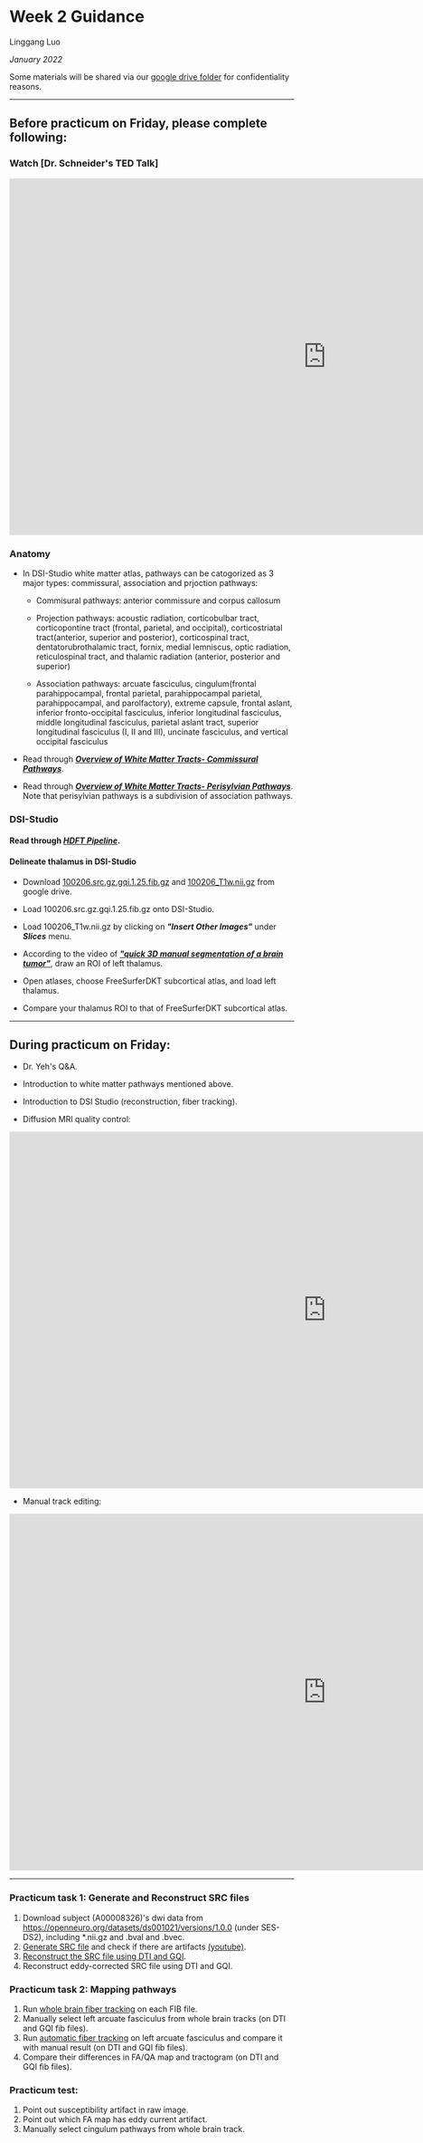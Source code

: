 # Week 2 Guidance

Linggang Luo

*January 2022*

Some materials will be shared via our [google drive folder](https://drive.google.com/drive/folders/12XGKtBVUb7i-uW_LSkMERFRhP7S95OrQ?usp=sharing) for confidentiality reasons.

---



## Before practicum on Friday, please complete following:

### Watch [Dr. Schneider's TED Talk]

<iframe width="1120" height="630" src="https://www.youtube.com/embed/su-uRdPTpEY" title="YouTube video player" frameborder="0" allow="accelerometer; autoplay; clipboard-write; encrypted-media; gyroscope; picture-in-picture" allowfullscreen></iframe>


### Anatomy

- In DSI-Studio white matter atlas, pathways can be catogorized as 3 major types: commissural, association and prjoction pathways:
    - Commisural pathways: anterior commissure and corpus callosum

    - Projection pathways: acoustic radiation, corticobulbar tract, corticopontine tract (frontal, parietal, and occipital), corticostriatal tract(anterior, superior and posterior), corticospinal tract, dentatorubrothalamic tract, fornix, medial lemniscus, optic radiation, reticulospinal tract, and thalamic radiation (anterior, posterior and superior)
    
    - Association pathways: arcuate fasciculus, cingulum(frontal parahippocampal, frontal parietal, parahippocampal parietal, parahippocampal, and parolfactory), extreme capsule, frontal aslant, inferior fronto-occipital fasciculus, inferior longitudinal fasciculus, middle longitudinal fasciculus, parietal aslant tract, superior longitudinal fasciculus (I, II and III), uncinate fasciculus, and vertical occipital fasciculus

- Read through ***[Overview of White Matter Tracts- Commissural Pathways](https://drive.google.com/file/d/1gq0uCRHmOKP9zp7uEKBH3rMIrvbivA8N/view?usp=sharing)***.

- Read through ***[Overview of White Matter Tracts- Perisylvian Pathways](https://drive.google.com/file/d/1arn8hbdF8YP6j09Gq6Z1ip2PITbMwzoo/view?usp=sharing)***. Note that perisylvian pathways is a subdivision of association pathways.



### DSI-Studio

#### Read through ***[HDFT Pipeline](https://drive.google.com/file/d/1I3HZT_SGo680efozNhpf60Oes1ErSkz2/view?usp=sharing)***.

#### Delineate thalamus in DSI-Studio

- Download [100206.src.gz.gqi.1.25.fib.gz](https://drive.google.com/file/d/1l4Qvyf1FHsLGKQs2axVYqcbBo7Hv2Kox/view?usp=sharing) and [100206_T1w.nii.gz](https://drive.google.com/file/d/1S_j00jZgq7YhMCz6XiM_gwG1zajkZrhu/view?usp=sharing) from google drive.

- Load 100206.src.gz.gqi.1.25.fib.gz onto DSI-Studio.

- Load 100206_T1w.nii.gz by clicking on ***"Insert Other Images"*** under ***Slices*** menu.

- According to the video of ***["quick 3D manual segmentation of a brain tumor"](https://www.youtube.com/watch?v=ZkWBU_qnaKg&t=1s)***, draw an ROI of left thalamus.

- Open atlases, choose FreeSurferDKT subcortical atlas, and load left thalamus.

- Compare your thalamus ROI to that of FreeSurferDKT subcortical atlas.

---


## During practicum on Friday:

- Dr. Yeh's Q&A.

- Introduction to white matter pathways mentioned above.

- Introduction to DSI Studio (reconstruction, fiber tracking).

- Diffusion MRI quality control:

<iframe width="1120" height="630" src="https://www.youtube.com/embed/stL4GMeTC1I" title="YouTube video player" frameborder="0" allow="accelerometer; autoplay; clipboard-write; encrypted-media; gyroscope; picture-in-picture" allowfullscreen></iframe>


- Manual track editing:

<iframe width="1120" height="630" src="https://www.youtube.com/embed/1xfhaFQhCtY" title="YouTube video player" frameborder="0" allow="accelerometer; autoplay; clipboard-write; encrypted-media; gyroscope; picture-in-picture" allowfullscreen></iframe>


---


### Practicum task 1: Generate and Reconstruct SRC files

1. Download subject (A00008326)'s dwi data from https://openneuro.org/datasets/ds001021/versions/1.0.0 (under SES-DS2), including *.nii.gz and .bval and .bvec.
2. [Generate SRC file](http://dsi-studio.labsolver.org/doc/gui_t1.html) and check if there are artifacts [(youtube)](https://www.youtube.com/embed/stL4GMeTC1I).
3. [Reconstruct the SRC file using DTI and GQI](http://dsi-studio.labsolver.org/doc/gui_t2.html).
4. Reconstruct eddy-corrected SRC file using DTI and GQI.

### Practicum task 2: Mapping pathways

1. Run [whole brain fiber tracking](http://dsi-studio.labsolver.org/doc/gui_t3_whole_brain.html) on each FIB file.
2. Manually select left arcuate fasciculus from whole brain tracks (on DTI and GQI fib files). 
3. Run [automatic fiber tracking](http://dsi-studio.labsolver.org/doc/gui_t3_atk.html) on left arcuate fasciculus and compare it with manual result (on DTI and GQI fib files).
4. Compare their differences in FA/QA map and tractogram (on DTI and GQI fib files).

### Practicum test:

1. Point out susceptibility artifact in raw image.
2. Point out which FA map has eddy current artifact.
3. Manually select cingulum pathways from whole brain track.
